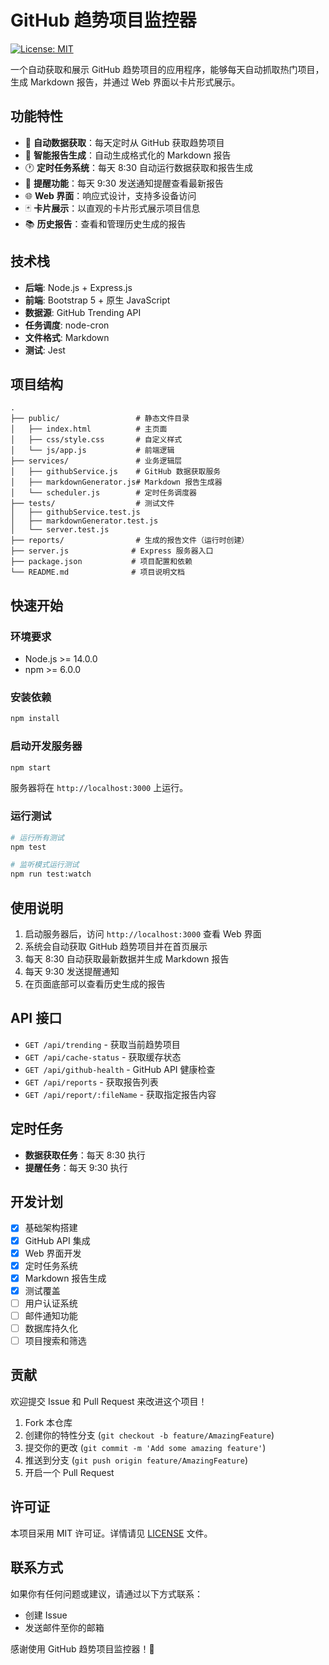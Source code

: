# GitHub 趋势项目监控器

[![License: MIT](https://img.shields.io/badge/License-MIT-yellow.svg)](https://opensource.org/licenses/MIT)

一个自动获取和展示 GitHub 趋势项目的应用程序，能够每天自动抓取热门项目，生成 Markdown 报告，并通过 Web 界面以卡片形式展示。

## 功能特性

- 🤖 **自动数据获取**：每天定时从 GitHub 获取趋势项目
- 📝 **智能报告生成**：自动生成格式化的 Markdown 报告
- 🕐 **定时任务系统**：每天 8:30 自动运行数据获取和报告生成
- 🔔 **提醒功能**：每天 9:30 发送通知提醒查看最新报告
- 🌐 **Web 界面**：响应式设计，支持多设备访问
- 🃏 **卡片展示**：以直观的卡片形式展示项目信息
- 📚 **历史报告**：查看和管理历史生成的报告

## 技术栈

- **后端**: Node.js + Express.js
- **前端**: Bootstrap 5 + 原生 JavaScript
- **数据源**: GitHub Trending API
- **任务调度**: node-cron
- **文件格式**: Markdown
- **测试**: Jest

## 项目结构

```
.
├── public/                 # 静态文件目录
│   ├── index.html          # 主页面
│   ├── css/style.css       # 自定义样式
│   └── js/app.js           # 前端逻辑
├── services/               # 业务逻辑层
│   ├── githubService.js    # GitHub 数据获取服务
│   ├── markdownGenerator.js# Markdown 报告生成器
│   └── scheduler.js        # 定时任务调度器
├── tests/                  # 测试文件
│   ├── githubService.test.js
│   ├── markdownGenerator.test.js
│   └── server.test.js
├── reports/                # 生成的报告文件（运行时创建）
├── server.js              # Express 服务器入口
├── package.json           # 项目配置和依赖
└── README.md              # 项目说明文档
```

## 快速开始

### 环境要求

- Node.js >= 14.0.0
- npm >= 6.0.0

### 安装依赖

```bash
npm install
```

### 启动开发服务器

```bash
npm start
```

服务器将在 `http://localhost:3000` 上运行。

### 运行测试

```bash
# 运行所有测试
npm test

# 监听模式运行测试
npm run test:watch
```

## 使用说明

1. 启动服务器后，访问 `http://localhost:3000` 查看 Web 界面
2. 系统会自动获取 GitHub 趋势项目并在首页展示
3. 每天 8:30 自动获取最新数据并生成 Markdown 报告
4. 每天 9:30 发送提醒通知
5. 在页面底部可以查看历史生成的报告

## API 接口

- `GET /api/trending` - 获取当前趋势项目
- `GET /api/cache-status` - 获取缓存状态
- `GET /api/github-health` - GitHub API 健康检查
- `GET /api/reports` - 获取报告列表
- `GET /api/report/:fileName` - 获取指定报告内容

## 定时任务

- **数据获取任务**：每天 8:30 执行
- **提醒任务**：每天 9:30 执行

## 开发计划

- [x] 基础架构搭建
- [x] GitHub API 集成
- [x] Web 界面开发
- [x] 定时任务系统
- [x] Markdown 报告生成
- [x] 测试覆盖
- [ ] 用户认证系统
- [ ] 邮件通知功能
- [ ] 数据库持久化
- [ ] 项目搜索和筛选

## 贡献

欢迎提交 Issue 和 Pull Request 来改进这个项目！

1. Fork 本仓库
2. 创建你的特性分支 (`git checkout -b feature/AmazingFeature`)
3. 提交你的更改 (`git commit -m 'Add some amazing feature'`)
4. 推送到分支 (`git push origin feature/AmazingFeature`)
5. 开启一个 Pull Request

## 许可证

本项目采用 MIT 许可证。详情请见 [LICENSE](LICENSE) 文件。

## 联系方式

如果你有任何问题或建议，请通过以下方式联系：

- 创建 Issue
- 发送邮件至你的邮箱

感谢使用 GitHub 趋势项目监控器！🌟